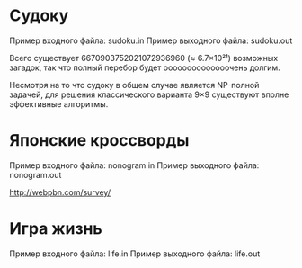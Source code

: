 Судоку
======

Пример входного файла: sudoku.in
Пример выходного файла: sudoku.out

Всего существует 6670903752021072936960 (≈ 6.7×10²¹) возможных
загадок, так что полный перебор будет оооооооооооооочень долгим.

Несмотря на то что судоку в общем случае является NP-полной задачей,
для решения классического варианта 9×9 существуют вполне эффективные
алгоритмы.

Японские кроссворды
===================

Пример входного файла: nonogram.in
Пример выходного файла: nonogram.out

http://webpbn.com/survey/

Игра жизнь
==========

Пример входного файла: life.in
Пример выходного файла: life.out

